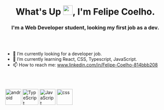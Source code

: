 <h1 align="center">What's Up <img src="https://raw.githubusercontent.com/kaueMarques/kaueMarques/master/hi.gif" width="30px">, I'm Felipe Coelho.</h1>
<h3 align="center">I'm a Web Developer student, looking my first job as a dev.</h3>
<br></br>

- 🔭 I’m currently looking for a developer job.
- 🌱 I’m currently learning React, CSS, Typescript, JavaScript.
- 📫 How to reach me: www.linkedin.com/in/Felipe-Coelho-814bbb208

<br></br>

<p align="left">
<img src="https://raw.githubusercontent.com/devicons/devicon/master/icons/androis/android-original-wordmark.svg" alt="android" width="50" height="50"/>
<img src="https://raw.githubusercontent.com/devicons/devicon/master/icons/TypeScript/TypeScript-original-wordmark.svg" alt="TypeScript" width="50" height="50"/>
<img src="https://raw.githubusercontent.com/devicons/devicon/master/icons/JavaScript/JavaScript-original-wordmark.svg" alt="JavaScript" width="50" height="50"/>
<img src="https://raw.githubusercontent.com/devicons/devicon/master/icons/CSS/CSS-original-wordmark.svg" alt="css" width="50" height="50"/>

</p>
